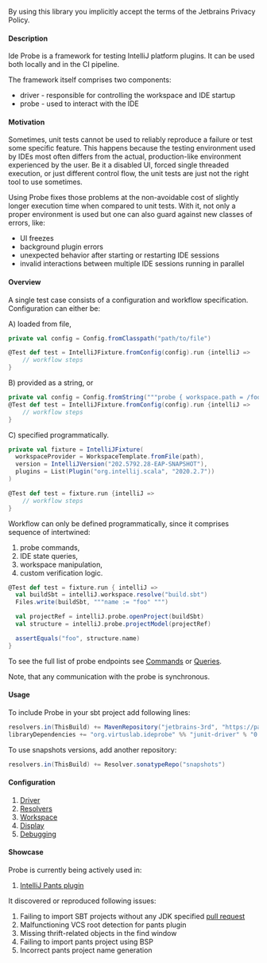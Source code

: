By using this library you implicitly accept the terms of the Jetbrains Privacy Policy.

#### Description

Ide Probe is a framework for testing IntelliJ platform plugins. It can be used both locally and in the CI pipeline. 

The framework itself comprises two components: 
- driver - responsible for controlling the workspace and IDE startup
- probe - used to interact with the IDE  

#### Motivation

Sometimes, unit tests cannot be used to reliably reproduce a failure or test some specific feature. 
This happens because the testing environment used by IDEs most often differs from the actual, production-like
environment experienced by the user. Be it a disabled UI, forced single threaded execution, or just different 
control flow, the unit tests are just not the right tool to use sometimes. 

Using Probe fixes those problems at the non-avoidable cost of slightly longer execution time 
when compared to unit tests. With it, not only a proper environment is used 
but one can also guard against new classes of errors, like:
- UI freezes 
- background plugin errors
- unexpected behavior after starting or restarting IDE sessions
- invalid interactions between multiple IDE sessions running in parallel

#### Overview

A single test case consists of a configuration and workflow specification. 
Configuration can either be:

A) loaded from file,
```scala
private val config = Config.fromClasspath("path/to/file")

@Test def test = IntelliJFixture.fromConfig(config).run {intelliJ => 
    // workflow steps
}
```
B) provided as a string, or
```scala
private val config = Config.fromString("""probe { workspace.path = /foo/bar } """)
@Test def test = IntelliJFixture.fromConfig(config).run {intelliJ => 
    // workflow steps
}
```
C) specified programmatically.
```scala
private val fixture = IntelliJFixture(
  workspaceProvider = WorkspaceTemplate.fromFile(path),
  version = IntelliJVersion("202.5792.28-EAP-SNAPSHOT"),
  plugins = List(Plugin("org.intellij.scala", "2020.2.7"))
)

@Test def test = fixture.run {intelliJ => 
    // workflow steps
} 
```

Workflow can only be defined programmatically, since it comprises sequence of intertwined:
1. probe commands,
2. IDE state queries,
3. workspace manipulation,
4. custom verification logic.

```scala
@Test def test = fixture.run { intelliJ =>
  val buildSbt = intelliJ.workspace.resolve("build.sbt")
  Files.write(buildSbt, """name := "foo" """)

  val projectRef = intelliJ.probe.openProject(buildSbt)
  val structure = intelliJ.probe.projectModel(projectRef)

  assertEquals("foo", structure.name)  
}
``` 

To see the full list of probe endpoints see 
[Commands](docs/endpoints/commands.md) or [Queries](docs/endpoints/queries.md).

Note, that any communication with the probe is synchronous.

#### Usage

To include Probe in your sbt project add following lines: 
```scala
resolvers.in(ThisBuild) += MavenRepository("jetbrains-3rd", "https://packages.jetbrains.team/maven/p/ij/intellij-dependencies")
libraryDependencies += "org.virtuslab.ideprobe" %% "junit-driver" % "0.1.3"
```

To use snapshots versions, add another repository:
```scala
resolvers.in(ThisBuild) += Resolver.sonatypeRepo("snapshots")
```

#### Configuration 

1. [Driver](docs/driver.md)
2. [Resolvers](docs/custom-resolvers.md)
3. [Workspace](docs/workspace.md)
4. [Display](docs/display.md)
5. [Debugging](docs/debug.md)

#### Showcase

Probe is currently being actively used in:

1. [IntelliJ Pants plugin](https://github.com/pantsbuild/intellij-pants-plugin)

It discovered or reproduced following issues:

1. Failing to import SBT projects without any JDK specified [pull request](https://github.com/JetBrains/intellij-scala/pull/562)
2. Malfunctioning VCS root detection for pants plugin
3. Missing thrift-related objects in the find window
4. Failing to import pants project using BSP
5. Incorrect pants project name generation
